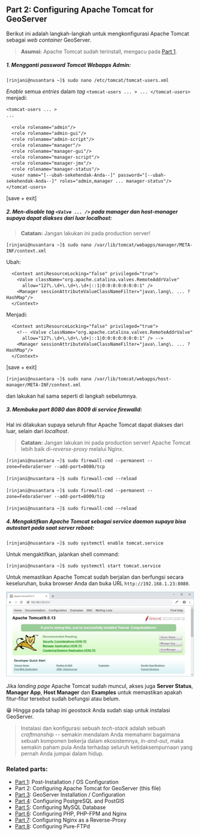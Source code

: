 ## Part 2: Configuring Apache Tomcat for GeoServer

Berikut ini adalah langkah-langkah untuk mengkonfigurasi Apache Tomcat sebagai _web container_ GeoServer.
> **Asumsi:** Apache Tomcat sudah terinstall, mengacu pada [Part 1](./README.md).

##### 1. Mengganti _password_ Tomcat Webapps Admin:
  
  ```
  [rinjani@nusantara ~]$ sudo nano /etc/tomcat/tomcat-users.xml
  ```
  
  _Enable_ semua _entries_ dalam _tag_ ```<tomcat-users ... > ... </tomcat-users>``` menjadi:
  
  ```
  <tomcat-users ... >
  ...
  
    <role rolename="admin"/>
    <role rolename="admin-gui"/>
    <role rolename="admin-script"/>
    <role rolename="manager"/>
    <role rolename="manager-gui"/>
    <role rolename="manager-script"/>
    <role rolename="manager-jmx"/>
    <role rolename="manager-status"/>
    <user name="[--ubah-sekehendak-Anda--]" password="[--ubah-sekehendak-Anda--]" roles="admin,manager ... manager-status"/>
  </tomcat-users>
  ```
  
  \[save + exit\]
  
##### 2. Men-_disable_ tag ```<Valve ... />``` pada _manager_ dan _host-manager_ supaya dapat diakses dari luar _localhost_:

> **Catatan:** Jangan lakukan ini pada production server!

  ```
  [rinjani@nusantara ~]$ sudo nano /var/lib/tomcat/webapps/manager/META-INF/context.xml
  ```
  
  Ubah:
  
  ```
    <Context antiResourceLocking="false" privileged="true">
      <Valve className="org.apache.catalina.valves.RemoteAddrValve"
        allow="127\.\d+\.\d+\.\d+|::1|0:0:0:0:0:0:0:1" />
      <Manager sessionAttributeValueClassNameFilter="java\.lang\. ... ?HashMap"/>
    </Context>
  ```
  
  Menjadi:
  
  ```
    <Context antiResourceLocking="false" privileged="true">
      <!-- <Valve className="org.apache.catalina.valves.RemoteAddrValve"
        allow="127\.\d+\.\d+\.\d+|::1|0:0:0:0:0:0:0:1" /> -->
      <Manager sessionAttributeValueClassNameFilter="java\.lang\. ... ?HashMap"/>
    </Context>
  ```
  
  \[save + exit\]
  
  ```
  [rinjani@nusantara ~]$ sudo nano /var/lib/tomcat/webapps/host-manager/META-INF/context.xml
  ```
  
  dan lakukan hal sama seperti di langkah sebelumnya.
  
##### 3. Membuka _port_ 8080 dan 8009 di service _firewalld_:

Hal ini dilakukan supaya seluruh fitur Apache Tomcat dapat diakses dari luar, selain dari _localhost_.

> **Catatan:** Jangan lakukan ini pada production server! Apache Tomcat lebih baik di-_reverse-proxy_ melalui Nginx.

  ```
  [rinjani@nusantara ~]$ sudo firewall-cmd --permanent --zone=FedoraServer --add-port=8080/tcp
  
  [rinjani@nusantara ~]$ sudo firewall-cmd --reload
  
  [rinjani@nusantara ~]$ sudo firewall-cmd --permanent --zone=FedoraServer --add-port=8009/tcp
  
  [rinjani@nusantara ~]$ sudo firewall-cmd --reload
  ```
  
##### 4. Mengaktifkan Apache Tomcat sebagai _service daemon_ supaya bisa _autostart_ pada saat server reboot:

  ```
  [rinjani@nusantara ~]$ sudo systemctl enable tomcat.service
  ```
  
  Untuk mengaktifkan, jalankan shell command:
  
  ```
  [rinjani@nusantara ~]$ sudo systemctl start tomcat.service
  ```
  
  Untuk memastikan Apache Tomcat sudah berjalan dan berfungsi secara keseluruhan, buka browser Anda dan buka URL ```http://192.168.1.23:8080```.
  
  ![Apache Tomcat Landing Page](./img/apache-tomcat.jpg)
  
  Jika _landing page_ Apache Tomcat sudah muncul, akses juga **Server Status**, **Manager App**, **Host Manager** dan **Examples** untuk memastikan apakah fitur-fitur tersebut sudah befungsi atau belum.
  
  :grin: Hingga pada tahap ini _geostack_ Anda sudah siap untuk instalasi GeoServer.

> Instalasi dan konfigurasi sebuah _tech-stack_ adalah sebuah _craftmanship_ -- semakin mendalam Anda memahami bagaimana sebuah komponen bekerja dalam ekosistemnya, _in-and-out_, maka semakin paham pula Anda terhadap seluruh ketidaksempurnaan yang pernah Anda jumpai dalam hidup.
  
### Related parts:
  * [Part 1](./README.md): Post-Installation / OS Configuration
  * Part 2: Configuring Apache Tomcat for GeoServer (this file)
  * [Part 3](./fedora-geostack-part-3-geoserver.md): GeoServer Installation / Configuration
  * [Part 4](./fedora-geostack-part-4-postgis.md): Configuring PostgreSQL and PostGIS
  * [Part 5](./fedora-geostack-part-5-mysql.md): Configuring MySQL Database
  * [Part 6](./fedora-geostack-part-6-php-nginx.md): Configuring PHP, PHP-FPM and Nginx
  * [Part 7](./fedora-geostack-part-7-reverse-proxy.md): Configuring Nginx as a Reverse-Proxy
  * [Part 8](./fedora-geostack-part-8-ftp.md): Configuring Pure-FTPd
